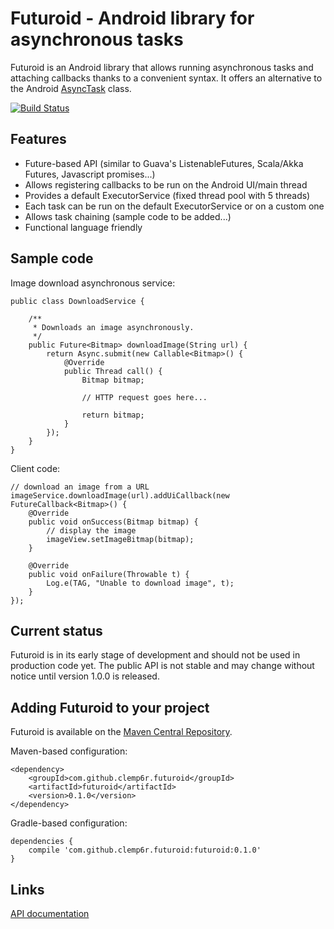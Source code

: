 Futuroid - Android library for asynchronous tasks
=================================================
Futuroid is an Android library that allows running asynchronous tasks and attaching callbacks thanks to a convenient syntax. It offers an alternative to the Android [AsyncTask][1] class.

[![Build Status](https://travis-ci.org/clemp6r/futuroid.svg?branch=master)](https://travis-ci.org/clemp6r/futuroid)

Features
--------

- Future-based API (similar to Guava's ListenableFutures, Scala/Akka Futures, Javascript promises...)
- Allows registering callbacks to be run on the Android UI/main thread
- Provides a default ExecutorService (fixed thread pool with 5 threads)
- Each task can be run on the default ExecutorService or on a custom one
- Allows task chaining (sample code to be added...)
- Functional language friendly
 

Sample code
-----------

Image download asynchronous service:

    public class DownloadService {
        
        /**
         * Downloads an image asynchronously.
         */
        public Future<Bitmap> downloadImage(String url) {
            return Async.submit(new Callable<Bitmap>() {
                @Override
                public Thread call() {
                    Bitmap bitmap;
                    
                    // HTTP request goes here...
                    
                    return bitmap;
                }
            });
        }
    }

Client code:

    // download an image from a URL
    imageService.downloadImage(url).addUiCallback(new FutureCallback<Bitmap>() {
        @Override
        public void onSuccess(Bitmap bitmap) {
            // display the image
            imageView.setImageBitmap(bitmap);
        }

        @Override
        public void onFailure(Throwable t) {
            Log.e(TAG, "Unable to download image", t);
        }
    });

Current status
--------------

Futuroid is in its early stage of development and should not be used in production code yet. 
The public API is not stable and may change without notice until version 1.0.0 is released.

Adding Futuroid to your project
-------------------------------

Futuroid is available on the [Maven Central Repository][2].

Maven-based configuration:

    <dependency>
        <groupId>com.github.clemp6r.futuroid</groupId>
        <artifactId>futuroid</artifactId>
        <version>0.1.0</version>
    </dependency>

Gradle-based configuration:

    dependencies {
        compile 'com.github.clemp6r.futuroid:futuroid:0.1.0'
    }
    
Links
-----------------

[API documentation][3]


  [1]: http://developer.android.com/reference/android/os/AsyncTask.html
  [2]: http://search.maven.org/#search%7Cga%7C1%7Cg:%22com.github.clemp6r.futuroid%22
  [3]: http://clemp6r.github.io/futuroid/apidocs/